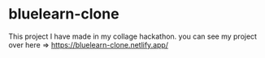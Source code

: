 # bluelearn-clone
This project I have made in my collage hackathon. 
you can see my project over here => https://bluelearn-clone.netlify.app/


